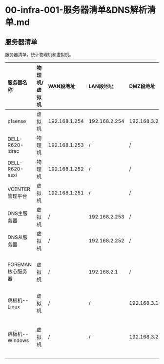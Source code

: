 # 00-infra-001-服务器清单&DNS解析清单.md

## 服务器清单
 服务器清单，统计物理机和虚拟机。

 | 服务器名称              | 物理机/虚拟机 | WAN段地址         | LAN段地址        | DMZ段地址       | BJ_LAN段地址    | SH_LAN段地址    | GD_LAN段地址    | HK_LAN段地址           | 备注                             |
 |:-------------------|:--------|:----------------|:--------------|:--------------|:--------------|:--------------|:--------------|:---------------------|:-------------------------------|
 | pfsense            | 虚拟机     | 192.168.1.254  | 192.168.2.254 | 192.168.3.254 | 192.168.4.254 | 192.168.5.254 | 192.168.6.254 | 192.168.7.254       | pfsense路由器。                    |
 | DELL-R620-idrac    | 物理机     | 192.168.1.253  | /             | /            | /            | /            | /            | /                   | 物理机iDRAC管理地址。                  |
 | DELL-R620-esxi     | 物理机     | 192.168.1.252  | /             | /            | /            | /            | /            | /                   | 物理机安装esxi6.5。                  |
 | VCENTER管理平台     | 虚拟机     | 192.168.1.251  | /             | /            | /            | /            | /            | /                   |                                |
 | DNS主服务器         | 虚拟机     | /              | 192.168.2.253 | /            | /            | /            | /            | /                   |          |
 | DNS从服务器         | 虚拟机     | /              | 192.168.2.252 | /            | /            | /            | /            | /                   |          |
 | FOREMAN核心服务器    | 虚拟机     | /              | 192.168.2.1   | /            | /            | /            | /            | /                   | 核心服务器，管理yum源，自动化部署工作。          |
 | 跳板机--Linux       | 虚拟机     | /              | /             | 192.168.3.1  | /            | /            | /            | /                   |                                | 
 | 跳板机--Windows     | 虚拟机     | /              | /             | 192.168.3.2  | /            | /            | /            | /                   | windows主机，访问其他网段的http/https服务。 |
